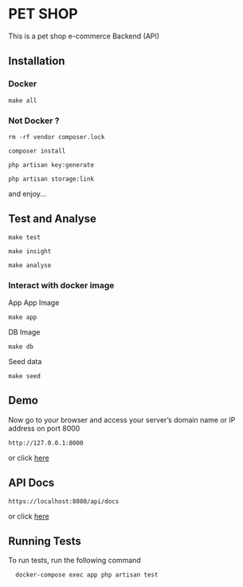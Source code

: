 
# PET SHOP

This is a pet shop e-commerce Backend (API)


## Installation

### Docker

```shell
make all
```

### Not Docker ?
```shell
rm -rf vendor composer.lock
```
```shell
composer install
```
```shell
php artisan key:generate
```
```shell
php artisan storage:link
```

and enjoy...

## Test and Analyse

```shell
make test
```
```shell
make insight
```
```shell
make analyse
```

### Interact with docker image
App App Image
```shell
make app
```
DB Image
```shell
make db
```
Seed data
```shell
make seed
```



## Demo

Now go to your browser and access your server’s domain name or IP address on port 8000
```http request
http://127.0.0.1:8000
```
or click [here](http://127.0.0.1:8000)

## API Docs
```http request
https://localhost:8080/api/docs
```
or click [here](http://127.0.0.1:8000/api/docs)


## Running Tests

To run tests, run the following command

```shell
  docker-compose exec app php artisan test
```
